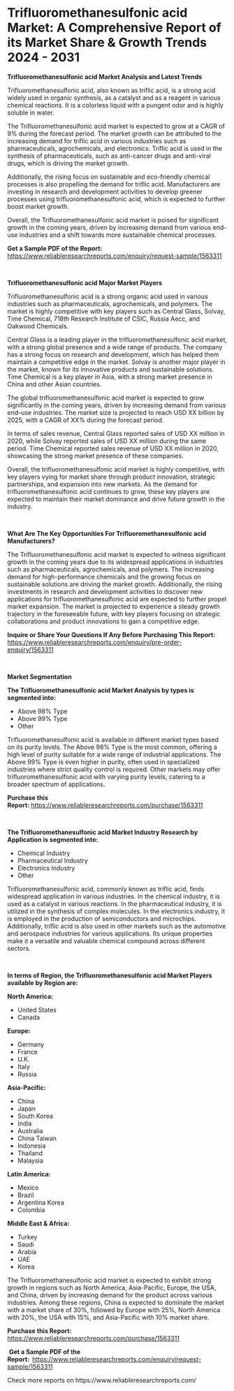 <p><h1>Trifluoromethanesulfonic acid Market: A Comprehensive Report of its Market Share & Growth Trends 2024 - 2031</h1></p><p><strong>Trifluoromethanesulfonic acid Market Analysis and Latest Trends</strong></p>
<p><p>Trifluoromethanesulfonic acid, also known as triflic acid, is a strong acid widely used in organic synthesis, as a catalyst and as a reagent in various chemical reactions. It is a colorless liquid with a pungent odor and is highly soluble in water.</p><p>The Trifluoromethanesulfonic acid market is expected to grow at a CAGR of 9% during the forecast period. The market growth can be attributed to the increasing demand for triflic acid in various industries such as pharmaceuticals, agrochemicals, and electronics. Triflic acid is used in the synthesis of pharmaceuticals, such as anti-cancer drugs and anti-viral drugs, which is driving the market growth.</p><p>Additionally, the rising focus on sustainable and eco-friendly chemical processes is also propelling the demand for triflic acid. Manufacturers are investing in research and development activities to develop greener processes using trifluoromethanesulfonic acid, which is expected to further boost market growth.</p><p>Overall, the Trifluoromethanesulfonic acid market is poised for significant growth in the coming years, driven by increasing demand from various end-use industries and a shift towards more sustainable chemical processes.</p></p>
<p><strong>Get a Sample PDF of the Report:&nbsp;</strong> <a href="https://www.reliableresearchreports.com/enquiry/request-sample/1563311">https://www.reliableresearchreports.com/enquiry/request-sample/1563311</a></p>
<p>&nbsp;</p>
<p><strong>Trifluoromethanesulfonic acid Major Market Players</strong></p>
<p><p>Trifluoromethanesulfonic acid is a strong organic acid used in various industries such as pharmaceuticals, agrochemicals, and polymers. The market is highly competitive with key players such as Central Glass, Solvay, Time Chemical, 718th Research Institute of CSIC, Russia Aecc, and Oakwood Chemicals.</p><p>Central Glass is a leading player in the trifluoromethanesulfonic acid market, with a strong global presence and a wide range of products. The company has a strong focus on research and development, which has helped them maintain a competitive edge in the market. Solvay is another major player in the market, known for its innovative products and sustainable solutions. Time Chemical is a key player in Asia, with a strong market presence in China and other Asian countries.</p><p>The global trifluoromethanesulfonic acid market is expected to grow significantly in the coming years, driven by increasing demand from various end-use industries. The market size is projected to reach USD XX billion by 2025, with a CAGR of XX% during the forecast period.</p><p>In terms of sales revenue, Central Glass reported sales of USD XX million in 2020, while Solvay reported sales of USD XX million during the same period. Time Chemical reported sales revenue of USD XX million in 2020, showcasing the strong market presence of these companies.</p><p>Overall, the trifluoromethanesulfonic acid market is highly competitive, with key players vying for market share through product innovation, strategic partnerships, and expansion into new markets. As the demand for trifluoromethanesulfonic acid continues to grow, these key players are expected to maintain their market dominance and drive future growth in the industry.</p></p>
<p>&nbsp;</p>
<p><strong>What Are The Key Opportunities For Trifluoromethanesulfonic acid Manufacturers?</strong></p>
<p><p>The Trifluoromethanesulfonic acid market is expected to witness significant growth in the coming years due to its widespread applications in industries such as pharmaceuticals, agrochemicals, and polymers. The increasing demand for high-performance chemicals and the growing focus on sustainable solutions are driving the market growth. Additionally, the rising investments in research and development activities to discover new applications for trifluoromethanesulfonic acid are expected to further propel market expansion. The market is projected to experience a steady growth trajectory in the foreseeable future, with key players focusing on strategic collaborations and product innovations to gain a competitive edge.</p></p>
<p><strong>Inquire or Share Your Questions If Any Before Purchasing This Report:</strong> <a href="https://www.reliableresearchreports.com/enquiry/pre-order-enquiry/1563311">https://www.reliableresearchreports.com/enquiry/pre-order-enquiry/1563311</a></p>
<p>&nbsp;</p>
<p><strong>Market Segmentation</strong></p>
<p><strong>The Trifluoromethanesulfonic acid Market Analysis by types is segmented into:</strong></p>
<p><ul><li>Above 98% Type</li><li>Above 99% Type</li><li>Other</li></ul></p>
<p><p>Trifluoromethanesulfonic acid is available in different market types based on its purity levels. The Above 98% Type is the most common, offering a high level of purity suitable for a wide range of industrial applications. The Above 99% Type is even higher in purity, often used in specialized industries where strict quality control is required. Other markets may offer trifluoromethanesulfonic acid with varying purity levels, catering to a broader spectrum of applications.</p></p>
<p><strong>Purchase this Report:&nbsp;</strong><a href="https://www.reliableresearchreports.com/purchase/1563311">https://www.reliableresearchreports.com/purchase/1563311</a></p>
<p>&nbsp;</p>
<p><strong>The Trifluoromethanesulfonic acid Market Industry Research by Application is segmented into:</strong></p>
<p><ul><li>Chemical Industry</li><li>Pharmaceutical Industry</li><li>Electronics Industry</li><li>Other</li></ul></p>
<p><p>Trifluoromethanesulfonic acid, commonly known as triflic acid, finds widespread application in various industries. In the chemical industry, it is used as a catalyst in various reactions. In the pharmaceutical industry, it is utilized in the synthesis of complex molecules. In the electronics industry, it is employed in the production of semiconductors and microchips. Additionally, triflic acid is also used in other markets such as the automotive and aerospace industries for various applications. Its unique properties make it a versatile and valuable chemical compound across different sectors.</p></p>
<p>&nbsp;</p>
<p><strong>In terms of Region, the Trifluoromethanesulfonic acid Market Players available by Region are:</strong></p>
<p>
    <p> <strong> North America: </strong>
        <ul>
            <li>United States</li>
            <li>Canada</li>
        </ul>
        </p> 
    <p> <strong> Europe: </strong>
        <ul>
            <li>Germany</li>
            <li>France</li>
            <li>U.K.</li>
            <li>Italy</li>
            <li>Russia</li>
        </ul>
        </p> 
    <p> <strong> Asia-Pacific: </strong>
        <ul>
            <li>China</li>
            <li>Japan</li>
            <li>South Korea</li>
            <li>India</li>
            <li>Australia</li>
            <li>China Taiwan</li>
            <li>Indonesia</li>
            <li>Thailand</li>
            <li>Malaysia</li>
        </ul>
        </p> 
    <p> <strong> Latin America: </strong>
        <ul>
            <li>Mexico</li>
            <li>Brazil</li>
            <li>Argentina Korea</li>
            <li>Colombia</li>
        </ul>
        </p> 
    <p> <strong> Middle East & Africa: </strong>
        <ul>
            <li>Turkey</li>
            <li>Saudi</li>
            <li>Arabia</li>
            <li>UAE</li>
            <li>Korea</li>
        </ul>
    </p>
    </p>
<p><p>The Trifluoromethanesulfonic acid market is expected to exhibit strong growth in regions such as North America, Asia-Pacific, Europe, the USA, and China, driven by increasing demand for the product across various industries. Among these regions, China is expected to dominate the market with a market share of 30%, followed by Europe with 25%, North America with 20%, the USA with 15%, and Asia-Pacific with 10% market share.</p></p>
<p><strong>Purchase this Report: </strong><a href="https://www.reliableresearchreports.com/purchase/1563311">https://www.reliableresearchreports.com/purchase/1563311</a></p>
<p>&nbsp;<strong>Get a Sample PDF of the Report:&nbsp;&nbsp;</strong><a href="https://www.reliableresearchreports.com/enquiry/request-sample/1563311">https://www.reliableresearchreports.com/enquiry/request-sample/1563311</a></p>
<p><strong></strong></p>
<p>Check more reports on https://www.reliableresearchreports.com/</p>